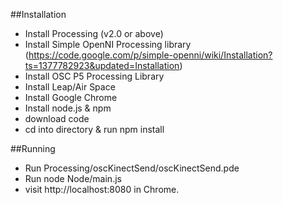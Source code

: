 ##Installation

- Install Processing (v2.0 or above)
- Install Simple OpenNI Processing library (https://code.google.com/p/simple-openni/wiki/Installation?ts=1377782923&updated=Installation)
- Install OSC P5 Processing Library
- Install Leap/Air Space
- Install Google Chrome
- Install node.js & npm
- download code
- cd into directory & run npm install



##Running

- Run Processing/oscKinectSend/oscKinectSend.pde
- Run node Node/main.js
- visit http://localhost:8080 in Chrome.


